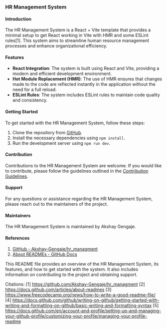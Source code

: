 ### HR Management System

#### Introduction
The HR Management System is a React + Vite template that provides a minimal setup to get React working in Vite with HMR and some ESLint rules[1]. This system aims to streamline human resource management processes and enhance organizational efficiency.

#### Features
- **React Integration**: The system is built using React and Vite, providing a modern and efficient development environment.
- **Hot Module Replacement (HMR)**: The use of HMR ensures that changes made to the code are reflected instantly in the application without the need for a full reload.
- **ESLint Rules**: The system includes ESLint rules to maintain code quality and consistency.

#### Getting Started
To get started with the HR Management System, follow these steps:
1. Clone the repository from [GitHub](https://github.com/Akshay-Gengaje/hr_managment).
2. Install the necessary dependencies using `npm install`.
3. Run the development server using `npm run dev`.

#### Contribution
Contributions to the HR Management System are welcome. If you would like to contribute, please follow the guidelines outlined in the [Contribution Guidelines](CONTRIBUTING.md).

#### Support
For any questions or assistance regarding the HR Management System, please reach out to the maintainers of the project.

#### Maintainers
The HR Management System is maintained by Akshay Gengaje.

#### References
1. [GitHub - Akshay-Gengaje/hr_managment](https://github.com/Akshay-Gengaje/hr_managment)
2. [About READMEs - GitHub Docs](https://docs.github.com/articles/about-readmes)

This README file provides an overview of the HR Management System, its features, and how to get started with the system. It also includes information on contributing to the project and obtaining support.

Citations:
[1] https://github.com/Akshay-Gengaje/hr_managment
[2] https://docs.github.com/articles/about-readmes
[3] https://www.freecodecamp.org/news/how-to-write-a-good-readme-file/
[4] https://docs.github.com/github/writing-on-github/getting-started-with-writing-and-formatting-on-github/basic-writing-and-formatting-syntax
[5] https://docs.github.com/en/account-and-profile/setting-up-and-managing-your-github-profile/customizing-your-profile/managing-your-profile-readme

